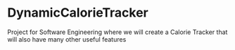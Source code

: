 # DynamicCalorieTracker
Project for Software Engineering where we will create a Calorie Tracker that will also have many other useful features
